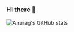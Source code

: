### Hi there 👋

![Anurag's GitHub stats](https://github-readme-stats.vercel.app/api?username=yjy0609&&show_icons=true&theme=radical)

<!--
**yjy0609/yjy0609** is a ✨ _special_ ✨ repository because its `README.md` (this file) appears on your GitHub profile.
-->
